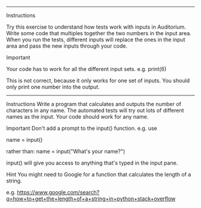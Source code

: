

-------------------
Instructions

Try this exercise to understand how tests work with inputs in Auditorium. Write some code that multiples together the two numbers in the input area. When you run the tests, different inputs will replace the ones in the input area and pass the new inputs through your code.

Important

Your code has to work for all the different input sets. e.g.
print(6)

This is not correct, because it only works for one set of inputs. You should only print one number into the output.


-----------------


Instructions
Write a program that calculates and outputs the number of characters in any name. The automated tests will try out lots of different names as the input. Your code should work for any name.

Important
Don't add a prompt to the input() function.
e.g. use

name = input()

rather than:
name = input("What's your name?")

input() will give you access to anything that's typed in the input pane.

Hint
You might need to Google for a function that calculates the length of a string.

e.g. https://www.google.com/search?q=how+to+get+the+length+of+a+string+in+python+stack+overflow